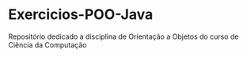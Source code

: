 # Exercicios-POO-Java
Repositório dedicado a disciplina de Orientação a Objetos do curso de Ciência da Computação
